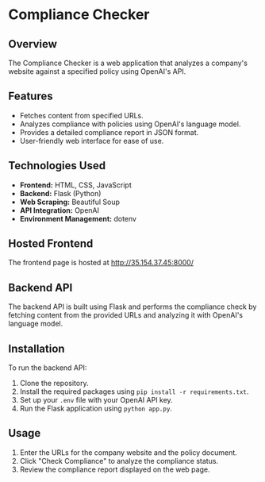 # Compliance Checker

## Overview
The Compliance Checker is a web application that analyzes a company's website against a specified policy using OpenAI's API.

## Features
- Fetches content from specified URLs.
- Analyzes compliance with policies using OpenAI's language model.
- Provides a detailed compliance report in JSON format.
- User-friendly web interface for ease of use.

## Technologies Used
- **Frontend:** HTML, CSS, JavaScript
- **Backend:** Flask (Python)
- **Web Scraping:** Beautiful Soup
- **API Integration:** OpenAI
- **Environment Management:** dotenv

## Hosted Frontend
The frontend page is hosted at http://35.154.37.45:8000/

## Backend API
The backend API is built using Flask and performs the compliance check by fetching content from the provided URLs and analyzing it with OpenAI's language model.

## Installation
To run the backend API:
1. Clone the repository.
2. Install the required packages using `pip install -r requirements.txt`.
3. Set up your `.env` file with your OpenAI API key.
4. Run the Flask application using `python app.py`.

## Usage
1. Enter the URLs for the company website and the policy document.
2. Click "Check Compliance" to analyze the compliance status.
3. Review the compliance report displayed on the web page.
